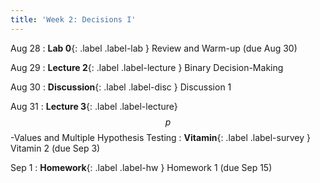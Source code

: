 ```yaml
---
title: 'Week 2: Decisions I'
---
```


Aug 28
: **Lab 0**{: .label .label-lab } Review and Warm-up (due Aug 30)

Aug 29
: **Lecture 2**{: .label .label-lecture } Binary Decision-Making

Aug 30
: **Discussion**{: .label .label-disc } Discussion 1

Aug 31
: **Lecture 3**{: .label .label-lecture} $$p$$-Values and Multiple Hypothesis Testing
: **Vitamin**{: .label .label-survey } Vitamin 2 (due Sep 3)

Sep 1
: **Homework**{: .label .label-hw } Homework 1 (due Sep 15)